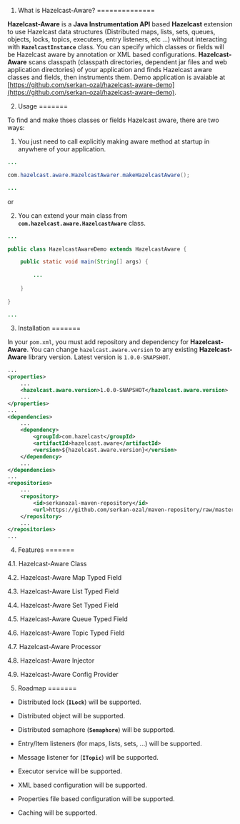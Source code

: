1. What is Hazelcast-Aware?
==============

**Hazelcast-Aware** is a **Java Instrumentation API** based **Hazelcast** extension to use Hazelcast data structures (Distributed maps, lists, sets, queues, objects,  locks, topics, executers, entry listeners, etc ...) without interacting with **`HazelcastInstance`** class. You can specify which classes or fields will be Hazelcast aware by annotation or XML based configurations. **Hazelcast-Aware** scans classpath (classpath directories, dependent jar files and web application directories) of your application and finds Hazelcast aware classes and fields, then instruments them. Demo application is avaiable at [https://github.com/serkan-ozal/hazelcast-aware-demo](https://github.com/serkan-ozal/hazelcast-aware-demo).

2. Usage
=======

To find and make thses classes or fields Hazelcast aware, there are two ways:

1) You just need to call explicitly making aware method at startup in anywhere of your application.

~~~~~ java
...

com.hazelcast.aware.HazelcastAwarer.makeHazelcastAware();

...
~~~~~

or

2) You can extend your main class from **`com.hazelcast.aware.HazelcastAware`** class.

~~~~~ java
...

public class HazelcastAwareDemo extends HazelcastAware {

	public static void main(String[] args) {
	
		...
	
	}
	
}	

...
~~~~~


3. Installation
=======

In your `pom.xml`, you must add repository and dependency for **Hazelcast-Aware**. 
You can change `hazelcast.aware.version` to any existing **Hazelcast-Aware** library version.
Latest version is `1.0.0-SNAPSHOT`.

~~~~~ xml
...
<properties>
    ...
    <hazelcast.aware.version>1.0.0-SNAPSHOT</hazelcast.aware.version>
    ...
</properties>
...
<dependencies>
    ...
	<dependency>
		<groupId>com.hazelcast</groupId>
		<artifactId>hazelcast.aware</artifactId>
		<version>${hazelcast.aware.version}</version>
	</dependency>
	...
</dependencies>
...
<repositories>
	...
	<repository>
		<id>serkanozal-maven-repository</id>
		<url>https://github.com/serkan-ozal/maven-repository/raw/master/</url>
	</repository>
	...
</repositories>
...
~~~~~

4. Features
=======

4.1. Hazelcast-Aware Class

4.2. Hazelcast-Aware Map Typed Field

4.3. Hazelcast-Aware List Typed Field

4.4. Hazelcast-Aware Set Typed Field

4.5. Hazelcast-Aware Queue Typed Field

4.6. Hazelcast-Aware Topic Typed Field

4.7. Hazelcast-Aware Processor

4.8. Hazelcast-Aware Injector

4.9. Hazelcast-Aware Config Provider

5. Roadmap
=======

* Distributed lock (**`ILock`**) will be supported.

* Distributed object will be supported.

* Distributed semaphore (**`Semaphore`**) will be supported.

* Entry/Item listeners (for maps, lists, sets, ...) will be supported.

* Message listener for (**`ITopic`**) will be supported.

* Executor service will be supported.

* XML based configuration will be supported.

* Properties file based configuration will be supported.

* Caching will be supported.
